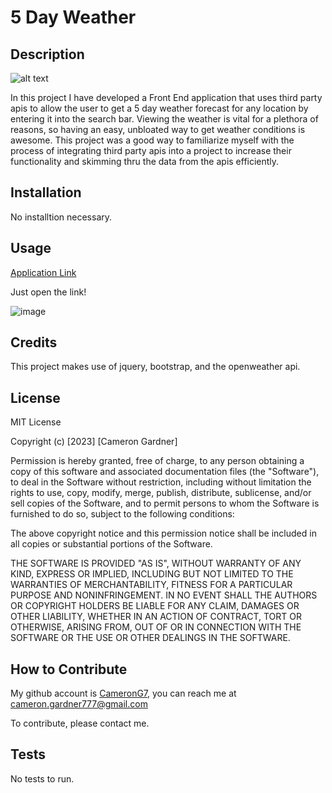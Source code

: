 
# 5 Day Weather
  

## Description

![alt text](https://img.shields.io/badge/License-MIT-blue )

In this project I have developed a Front End application that uses third party apis to allow the user to get a 5 day weather forecast for 
any location by entering it into the search bar. Viewing the weather is vital for a plethora of reasons, so having an easy, unbloated way to 
get weather conditions is awesome. This project was a good way to familiarize myself with the process of integrating third party apis into a 
project to increase their functionality and skimming thru the data from the apis efficiently. 



## Installation

No installtion necessary.

## Usage

[Application Link](https://camerong7.github.io/5_day_weather_module6/)

Just open the link!

![image](https://github.com/CameronG7/5_day_weather_module6/assets/122698132/e27d7378-82b8-4d4e-948e-0b854f344774)


## Credits

This project makes use of jquery, bootstrap, and the openweather api.

## License



MIT License

Copyright (c) [2023] [Cameron Gardner]

Permission is hereby granted, free of charge, to any person obtaining a copy
of this software and associated documentation files (the "Software"), to deal
in the Software without restriction, including without limitation the rights
to use, copy, modify, merge, publish, distribute, sublicense, and/or sell
copies of the Software, and to permit persons to whom the Software is
furnished to do so, subject to the following conditions:

The above copyright notice and this permission notice shall be included in all
copies or substantial portions of the Software.

THE SOFTWARE IS PROVIDED "AS IS", WITHOUT WARRANTY OF ANY KIND, EXPRESS OR
IMPLIED, INCLUDING BUT NOT LIMITED TO THE WARRANTIES OF MERCHANTABILITY,
FITNESS FOR A PARTICULAR PURPOSE AND NONINFRINGEMENT. IN NO EVENT SHALL THE
AUTHORS OR COPYRIGHT HOLDERS BE LIABLE FOR ANY CLAIM, DAMAGES OR OTHER
LIABILITY, WHETHER IN AN ACTION OF CONTRACT, TORT OR OTHERWISE, ARISING FROM,
OUT OF OR IN CONNECTION WITH THE SOFTWARE OR THE USE OR OTHER DEALINGS IN THE
SOFTWARE.

## How to Contribute

My github account is [CameronG7](https://github.com/CameronG7/),  you can reach me at cameron.gardner777@gmail.com

To contribute, please contact me.

## Tests

No tests to run.

